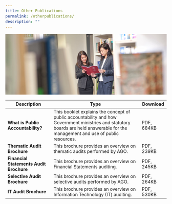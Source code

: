 ```yaml
---
title: Other Publications
permalink: /otherpublications/
description: ""
---
```

![](/images/officers-reading-ar.jpg)

| Description | Type | Download | 
| -------- | -------- | -------- |
| **What is Public Accountability?**    | This booklet explains the concept of public accountability and how Government ministries and statutory boards are held answerable for the management and use of public resources.  | PDF, 684KB |
| **Thematic Audit Brochure**    | This brochure provides an overview on thematic audits performed by AGO. | PDF, 239KB |
| **Financial Statements Audit Brochure**    | This brochure provides an overview on Financial Statements auditing. | PDF, 245KB |
| **Selective Audit Brochure**    | This brochure provides an overview on selective audits performed by AGO. | PDF, 264KB |
| **IT Audit Brochure**    | This brochure provides an overview on Information Technology (IT) auditing. | PDF, 530KB |
